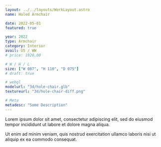 ```yaml
---
layout: ../../layouts/WorkLayout.astro
name: Holed Armchair

date: 2022-05-01
featured: true

year: 2022
type: Armchair
category: Interior
avail: US / WW
# price: 1920,00

# W / H / L
size: ["W 087", "H 110", "D 075"]
# draft: true

# webgl
modelurl: "3d/hole-chair.glb"
textureurl: "3d/hole-chair-diff.png"

# Meta
metadesc: "Some Description"
---
```


Lorem ipsum dolor sit amet, consectetur adipiscing elit, sed do eiusmod tempor incididunt ut labore et dolore magna aliqua.

Ut enim ad minim veniam, quis nostrud exercitation ullamco laboris nisi ut aliquip ex ea commodo consequat.
